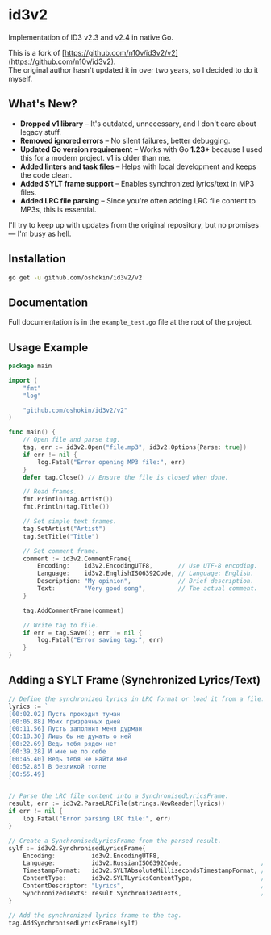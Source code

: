 # id3v2

Implementation of ID3 v2.3 and v2.4 in native Go.

This is a fork of [https://github.com/n10v/id3v2/v2](https://github.com/n10v/id3v2).  
The original author hasn't updated it in over two years, so I decided to do it myself.

## What's New?
- **Dropped v1 library** – It's outdated, unnecessary, and I don't care about legacy stuff.
- **Removed ignored errors** – No silent failures, better debugging.
- **Updated Go version requirement** – Works with Go **1.23+** because I used this for a modern project. v1 is older than me.
- **Added linters and task files** – Helps with local development and keeps the code clean.
- **Added SYLT frame support** – Enables synchronized lyrics/text in MP3 files.
- **Added LRC file parsing** – Since you're often adding LRC file content to MP3s, this is essential.

I'll try to keep up with updates from the original repository, but no promises — I'm busy as hell.

## Installation

```bash
go get -u github.com/oshokin/id3v2/v2
```

## Documentation

Full documentation is in the `example_test.go` file at the root of the project.

## Usage Example

```go
package main

import (
	"fmt"
	"log"

	"github.com/oshokin/id3v2/v2"
)

func main() {
	// Open file and parse tag.
	tag, err := id3v2.Open("file.mp3", id3v2.Options{Parse: true})
	if err != nil {
		log.Fatal("Error opening MP3 file:", err)
	}
	defer tag.Close() // Ensure the file is closed when done.

	// Read frames.
	fmt.Println(tag.Artist())
	fmt.Println(tag.Title())

	// Set simple text frames.
	tag.SetArtist("Artist")
	tag.SetTitle("Title")

	// Set comment frame.
	comment := id3v2.CommentFrame{
		Encoding:    id3v2.EncodingUTF8,       // Use UTF-8 encoding.
		Language:    id3v2.EnglishISO6392Code, // Language: English.
		Description: "My opinion",             // Brief description.
		Text:        "Very good song",         // The actual comment.
	}

	tag.AddCommentFrame(comment)

	// Write tag to file.
	if err = tag.Save(); err != nil {
		log.Fatal("Error saving tag:", err)
	}
}
```

## Adding a SYLT Frame (Synchronized Lyrics/Text)

```go
// Define the synchronized lyrics in LRC format or load it from a file.
lyrics := `
[00:02.02] Пусть проходит туман
[00:05.88] Моих призрачных дней
[00:11.56] Пусть заполнит меня дурман
[00:18.30] Лишь бы не думать о ней
[00:22.69] Ведь тебя рядом нет
[00:39.28] И мне не по себе
[00:45.40] Ведь тебя не найти мне
[00:52.85] В безликой толпе
[00:55.49]
`

// Parse the LRC file content into a SynchronisedLyricsFrame.
result, err := id3v2.ParseLRCFile(strings.NewReader(lyrics))
if err != nil {
	log.Fatal("Error parsing LRC file:", err)
}

// Create a SynchronisedLyricsFrame from the parsed result.
sylf := id3v2.SynchronisedLyricsFrame{
	Encoding:          id3v2.EncodingUTF8,
	Language:          id3v2.RussianISO6392Code,                      // Language: Russian.
	TimestampFormat:   id3v2.SYLTAbsoluteMillisecondsTimestampFormat, // Use absolute timestamps.
	ContentType:       id3v2.SYLTLyricsContentType,                   // Mark as lyrics.
	ContentDescriptor: "Lyrics",                                      // Descriptor for lyrics.
	SynchronizedTexts: result.SynchronizedTexts,                      // The actual synchronized lyrics.
}

// Add the synchronized lyrics frame to the tag.
tag.AddSynchronisedLyricsFrame(sylf)
```
